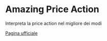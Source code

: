 # Amazing Price Action
Interpreta la price action nel migliore dei modi

[Pagina ufficiale](https://ctrader.guru/product/amazing-price-action/)
